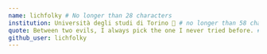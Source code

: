 ```yaml
---
name: lichfolky # No longer than 28 characters
institution: Università degli studi di Torino 🚩 # no longer than 58 characters
quote: Between two evils, I always pick the one I never tried before. # no longer than 100 characters, avoid using quotes(") to guarantee the format remains the same.
github_user: lichfolky
---
```

